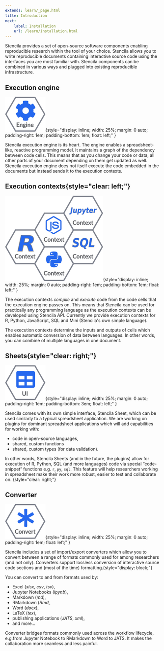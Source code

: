 ```yaml
---
extends: learn/_page.html
title: Introduction
next:
    label: Installation
    url: /learn/installation.html
---
```


Stencila provides a set of open-source software components enabling reproducible research within the tool of your choice. Stencila allows you to write reproducible
documents containing interactive source code using the interfaces you are most familiar with. Stencila components can be combined in various ways and plugged
into existing reproducible infrastructure.

## Execution engine
![Stencila Engine](img/engine.png){style="display: inline; width: 25%; margin: 0 auto; padding-right: 1em; padding-bottom: 1em; float: left;" }

Stencila execution engine is its heart. The engine enables a spreadsheet-like, reactive programming model. It maintains a graph of the dependency between code cells.
This means that as you change your code or data, all other parts of your document depending on them get updated as well. Stencila execution engine does not itself
execute the code embedded in the documents but instead sends it to the execution contexts.


## Execution contexts{style="clear: left;"}

![Stencila Contexts](img/contexts.png){style="display: inline; width: 25%; margin: 0 auto; padding-right: 1em; padding-bottom: 1em; float: left;" }

The execution contexts _compile_ and _execute_ code from the code cells that the execution engine passes on. This means that Stencila can
be used for practically any programming language as the execution contexts can be developed using Stencila API. Currently we provide execution contexts
for R, Python, JavaScript, SQL and Mini (Stencila's own simple language).

The execution contexts determine the inputs and outputs of cells which enables automatic conversion of data between languages. In other words, you can
 combine of multiple languages in one document.


## Sheets{style="clear: right;"}

![Stencila Sheets](img/UI.png){style="display: inline; width: 25%; margin: 0 auto; padding-right: 1em; padding-bottom: 3em; float: left;" }

Stencila comes with its own simple interface, Stencila Sheet, which can be used similarly to a typical spreadsheet application. We are working on plugins
for dominant spreadsheet applications which will add capabilities for working with:
* code in open-source languages,
* shared, custom functions
* shared, custom types (for data validation).

In other words, Stencila Sheets (and in the future, the plugins) allow for execution of R, Python, SQL (and more languages) code via special “code-snippet” functions e.g. `r`, `py`, `sql`. This feature will help researchers working in spreadsheet make their work more robust, easier to test and collaborate on. {style="clear: right;"}

## Converter

![Stencila Converter](img/convert.png){style="display: inline; width: 25%; margin: 0 auto; padding-right: 1em; float: left;" }

Stencila includes a set of import/export converters which allow you to convert between a range of formats commonly used for among researchers (and not only). Converters support lossless conversion of interactive source code sections and (most of the time) formatting.{style="display: block;"}

You can convert to and from formats used by:
* Excel (*xlsx*, *csv*, *tsv*),
* Jupyter Notebooks (*ipynb*),
* Markdown (*md*),
* RMarkdown (*Rmd*,
* Word (*docx*),
* LaTeX (*tex*),
* publishing applications (*JATS*, *xml*),
* and more...

Converter bridges formats commonly used across the workflow lifecycle, e.g.from Jupyter Notebook to RMarkdown to Word to JATS. It makes the collaboration more
seamless and less painful.
